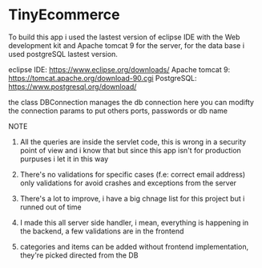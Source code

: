 # TinyEcommerce

To build this app i used the lastest version of eclipse IDE with the Web development kit and Apache tomcat 9 for the server, for the data base i used postgreSQL lastest version.

eclipse IDE: https://www.eclipse.org/downloads/
Apache tomcat 9: https://tomcat.apache.org/download-90.cgi
PostgreSQL: https://www.postgresql.org/download/ 


the class DBConnection manages the db connection here you can modifty the connection params to put others ports, passwords or db name

NOTE 
1. All the queries are inside the servlet code, this is wrong in a security point of view and i know that but since this app isn't for production purpuses i let it in this way

2. There's no validations for specific cases (f.e: correct email address) only validations for avoid crashes and exceptions from the server 

3. There's a lot to improve, i have a big chnage list for this project but i runned out of time

4. I made this all server side handler, i mean, everything is happening in the backend, a few validations are in the frontend 

5. categories and items can be added without frontend implementation, they're picked directed from the DB 